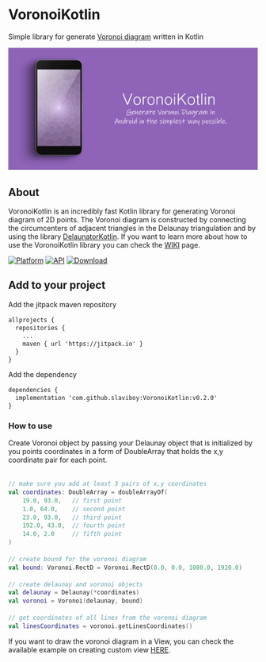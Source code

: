 # VoronoiKotlin
Simple library for generate [Voronoi diagram](https://en.wikipedia.org/wiki/Voronoi_diagram#:~:text=In%20mathematics%2C%20a%20Voronoi%20diagram,%2C%20sites%2C%20or%20generators) written in Kotlin

<p align="center">
    <img src="screens/home.png" alt="Image"   />
</p>
 
## About
VoronoiKotlin is an incredibly fast Kotlin library for generating Voronoi diagram of 2D points. The Voronoi diagram is constructed by connecting the circumcenters of adjacent triangles in the Delaunay triangulation and by using the library  [DelaunatorKotlin](https://github.com/slaviboy/DelaunatorKotlin). If you want to learn more about how to use the VoronoiKotlin library you can check the [WIKI]() page.

[![Platform](https://img.shields.io/badge/platform-android-green.svg)](http://developer.android.com/index.html)
[![API](https://img.shields.io/badge/API-21%2B-brightgreen.svg?style=flat)](https://android-arsenal.com/api?level=21)
[![Download](https://img.shields.io/badge/version-0.2.0-blue)](https://github.com/slaviboy/VoronoiKotlin/releases/tag/v0.2.0)

## Add to your project
Add the jitpack maven repository
```
allprojects {
  repositories {
    ...
    maven { url 'https://jitpack.io' }
  }
}
``` 
Add the dependency
```
dependencies {
  implementation 'com.github.slaviboy:VoronoiKotlin:v0.2.0'
}
```
 
### How to use
Create Voronoi object by passing your Delaunay object that is initialized by you points coordinates in a form of DoubleArray that holds the x,y coordinate pair for each point. 
```kotlin

// make sure you add at least 3 pairs of x,y coordinates
val coordinates: DoubleArray = doubleArrayOf(
    19.0, 93.0,   // first point 
    1.0, 64.0,    // second point 
    23.0, 93.0,   // third point
    192.0, 43.0,  // fourth point
    14.0, 2.0     // fifth point
)

// create bound for the voronoi diagram
val bound: Voronoi.RectD = Voronoi.RectD(0.0, 0.0, 1080.0, 1920.0)

// create delaunay and voronoi objects
val delaunay = Delaunay(*coordinates)
val voronoi = Voronoi(delaunay, bound)

// get coordinates of all lines from the voronoi diagram
val linesCoordinates = voronoi.getLinesCoordinates()
```
 
If you want to draw the voronoi diagram in a View, you can check the available example on creating custom view [HERE](https://github.com/slaviboy/VoronoiKotlin/tree/master/app/src/main/java/com/slaviboy/voronoikotlinexamples/drawing).
 
